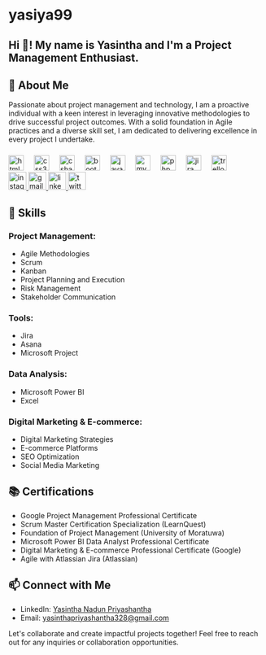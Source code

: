 # yasiya99

<h2 align="left">Hi 👋! My name is Yasintha and I'm a Project Management Enthusiast.</h2>


## 🌟 About Me


Passionate about project management and technology, I am a proactive individual with a keen interest in leveraging innovative methodologies to drive successful project outcomes. With a solid foundation in Agile practices and a diverse skill set, I am dedicated to delivering excellence in every project I undertake.



###


<div align="left">
  <img src="https://cdn.jsdelivr.net/gh/devicons/devicon/icons/html5/html5-original.svg" height="30" alt="html5 logo"  />
  <img width="12" />
  <img src="https://cdn.jsdelivr.net/gh/devicons/devicon/icons/css3/css3-original.svg" height="30" alt="css3 logo"  />
  <img width="12" />
  <img src="https://cdn.jsdelivr.net/gh/devicons/devicon/icons/csharp/csharp-original.svg" height="30" alt="csharp logo"  />
  <img width="12" />
  <img src="https://cdn.jsdelivr.net/gh/devicons/devicon/icons/bootstrap/bootstrap-original.svg" height="30" alt="bootstrap logo"  />
  <img width="12" />
  <img src="https://cdn.jsdelivr.net/gh/devicons/devicon/icons/javascript/javascript-original.svg" height="30" alt="javascript logo"  />
  <img width="12" />
  <img src="https://cdn.jsdelivr.net/gh/devicons/devicon/icons/mysql/mysql-original.svg" height="30" alt="mysql logo"  />
  <img width="12" />
  <img src="https://cdn.jsdelivr.net/gh/devicons/devicon/icons/php/php-original.svg" height="30" alt="php logo"  />
  <img width="12" />
  <img src="https://cdn.jsdelivr.net/gh/devicons/devicon/icons/jira/jira-original.svg" height="30" alt="jira logo"  />
  <img width="12" />
  <img src="https://cdn.jsdelivr.net/gh/devicons/devicon/icons/trello/trello-plain.svg" height="30" alt="trello logo"  />
</div>


<div align="left">
  <a href="https://www.instagram.com/__yasiya__99/?hl=en" target="_blank">
    <img src="https://img.shields.io/static/v1?message=Instagram&logo=instagram&label=&color=E4405F&logoColor=white&labelColor=&style=for-the-badge" height="35" alt="instagram logo"  />
  </a>
  <a href="yasinthapriyashantha328@gmail.com" target="_blank">
    <img src="https://img.shields.io/static/v1?message=Gmail&logo=gmail&label=&color=D14836&logoColor=white&labelColor=&style=for-the-badge" height="35" alt="gmail logo"  />
  </a>
  <a href="www.linkedin.com/in/yasinthapriyashantha-6066b2215" target="_blank">
    <img src="https://img.shields.io/static/v1?message=LinkedIn&logo=linkedin&label=&color=0077B5&logoColor=white&labelColor=&style=for-the-badge" height="35" alt="linkedin logo"  />
  </a>
  <img src="https://img.shields.io/static/v1?message=Twitter&logo=twitter&label=&color=1DA1F2&logoColor=white&labelColor=&style=for-the-badge" height="35" alt="twitter logo"  />
</div>


## 🚀 Skills

### Project Management:
- Agile Methodologies
- Scrum
- Kanban
- Project Planning and Execution
- Risk Management
- Stakeholder Communication

### Tools:
- Jira
- Asana
- Microsoft Project

### Data Analysis:
- Microsoft Power BI
- Excel

### Digital Marketing & E-commerce:
- Digital Marketing Strategies
- E-commerce Platforms
- SEO Optimization
- Social Media Marketing

## 📚 Certifications
- Google Project Management Professional Certificate
- Scrum Master Certification Specialization (LearnQuest)
- Foundation of Project Management (University of Moratuwa)
- Microsoft Power BI Data Analyst Professional Certificate
- Digital Marketing & E-commerce Professional Certificate (Google)
- Agile with Atlassian Jira (Atlassian)

## 📫 Connect with Me
- LinkedIn: [Yasintha Nadun Priyashantha](https://www.linkedin.com/in/yasintha-nadun-priyashantha/)
- Email: yasinthapriyashantha328@gmail.com

Let's collaborate and create impactful projects together! Feel free to reach out for any inquiries or collaboration opportunities.
